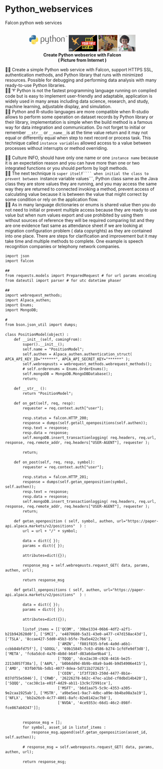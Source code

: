 # Python_webservices
Falcon python web services

<p align="center" width="100%">
    <img width="25%" src="https://github.com/jkaewprateep/Python_webservices/blob/main/Python.jpg">
    <img width="18.5%" src="https://github.com/jkaewprateep/Python_webservices/blob/main/Falcon.jpg">
    <img width="12.4%" src="https://github.com/jkaewprateep/Python_webservices/blob/main/cat_01.png">
    <img width="10.9%" src="https://github.com/jkaewprateep/Python_webservices/blob/main/ce6d14bd-9453-450b-a409-2558316d7e55.jpg"> </br> 
    <b> Create Python webserice with Falcon </b> </br>
    <b> ( Picture from Internet ) </b> </br>
</p>

🧸💬 Create a simple Python web service with Falcon, support HTTPS SSL, authentication methods, and Python library that runs with minimized resources. Possible for debugging and performing data analysis with many ready-to-use Python libraries. </br>
🐑💬 ➰ Python is not the fastest programming language running on complied code but is easy to implement user-friendly and adaptable, application is widely used in many areas including data science, research, and study, machine learning, adjustable display, and simulation. </br> 
🐐💬 Python and R-studio languages are more compatible when R-studio allows to perform some operation on dataset records by Python library or their library, implementation is simple when the build method is a famous way for data integration and communication. Do not forget to initial or remember ```__str__``` or ```__name__```is at the time value return and it may not equal or differently equal when step to next record or process task. This technique called ```instance variables``` allowed access to a value between processes without interrupts or method overriding. </br>

🐯💬 Culture INFO, should have only one name or one ```instance name``` because it is an expectation reason and you can have more than one or two integrated functions or you should perform by logit methods. </br>
🦭💬 The next technique is ```super itself```` when initial the class to prevent between ```instance variable values```, Python class same as the Java class they are store values they are running, and you may access the same way they are returned to connected invoking a method, prevent access of calculating value because it is between the value that might correct by some condition or rely on the application flow. </br>
🦁💬 As in many language dictionaries or enums is shared value then you do not need to initial or prevent multiple access because they are ready to use value but when num values export and use prohibited by using them without sources of reference they will be required comparing list and they are one evidence fast same as attendance sheet if we are looking at migration configuration problem ( data copyrights) as they are contained into one place. There are steps for clarification and improvement but it may take time and multiple methods to complete. One example is speech recognition companies or telephony network companies. </br>

```
import json
import falcon

##
from requests.models import PreparedRequest # for url params encoding
from dateutil import parser # for utc datetime phaser

##
import webrequest_methods;
import Alpaca_authen;
import Enums;
import MongoDB;

#
from bson.json_util import dumps;

class PositionModel(object) :
    def __init__(self, comingFrom):
        super().__init__();
        self.name = "PositionModel";
        self.authen = Alpaca_authen.authentication_struct( APCA_API_KEY_ID="******", APCA_API_SECRET_KEY="******" );
        self.webreqeusts = webrequest_methods.webrequest_methods();
        # self.orderenums = Enums.OrderEnums();
        self.mongoDB = MongoDB.MongoDBDatabase();
        return;
    
    def __str__ ():
        return "PositionModel";
        
    def on_get(self, req, resp):
        requester = req.context.auth["user"];

        resp.status = falcon.HTTP_200;
        response = dumps(self.getall_openpositions(self.authen));
        resp.text = response;
        resp.data = response; 
        self.mongoDB.insert_transactionlogging( req.headers, req.url, response, req.remote_addr, req.headers["USER-AGENT"], requester );

        return;

    def on_post(self, req, resp, symbol):
        requester = req.context.auth["user"];

        resp.status = falcon.HTTP_201;
        response = dumps(self.getan_openposition(symbol, self.authen));
        resp.text = response;
        resp.data = response;      
        self.mongoDB.insert_transactionlogging( req.headers, req.url, response, req.remote_addr, req.headers["USER-AGENT"], requester );
        return;

    def getan_openposition ( self, symbol, authen, url="https://paper-api.alpaca.markets/v2/positions"  ) :
        url = url + "/" + symbol;

        data = dict({ });
        params = dict({ });

        attributes=dict({});

        response_msg = self.webreqeusts.request_GET( data, params, authen, url);

        return response_msg
    
    def getall_openpositions ( self, authen, url="https://paper-api.alpaca.markets/v2/positions"  ) :

        data = dict({ });
        params = dict({ });

        attributes=dict({});

        listof_items = [['QCOM', '39be1334-06b6-4df2-a2f1-b21b942628d0'], ['SMCI', 'e4870680-5a31-43e0-a477-c47d158ac43d'], ['TSLA', '8ccae427-5dd0-45b3-b5fe-7ba5e422c766'], 
                        ['AMZN', 'f801f835-bfe6-4a9d-a6b1-ccbb84bfd75f'], ['GOOGL', '69b15845-7c63-4586-b274-1cfdfe9df3d8'], ['META', 'fc6a5dcd-4a70-4b8d-b64f-d83a6dae9ba4'], 
                        ['TQQQ', 'dce2ac30-c928-4416-be25-2213d057f30a'], ['AAPL', 'b0b6dd9d-8b9b-48a9-ba46-b9d54906e415'], ['AMD', '03fb07bb-5db1-4077-8dea-5d711b272625'], 
                        ['COIN', '1f3f7283-250d-4477-8b1e-037df55e5046'], ['CRWD', '26226278-b62c-47ec-a1bd-cf0dbd14b420'], ['SQQQ', 'cac38c1a-e01f-4d29-ab11-13c9c72991ce'], 
                        ['MSFT', 'b6d1aa75-5c9c-4353-a305-9e2caa1925ab'], ['MSTR', 'a9be5ee1-9ac7-4dbc-a09e-bb4ba98a3a19'], ['NFLX', 'bb2a26c0-4c77-4801-8afc-82e8142ac7b8'], 
                        ['NVDA', '4ce9353c-66d1-46c2-898f-fce867ab0247']];
        
        
        response_msg = [];
        for symbol, asset_id in listof_items :
            response_msg.append(self.getan_openposition(asset_id, self.authen));

        # response_msg = self.webreqeusts.request_GET( data, params, authen, url);

        return response_msg;
    
```
